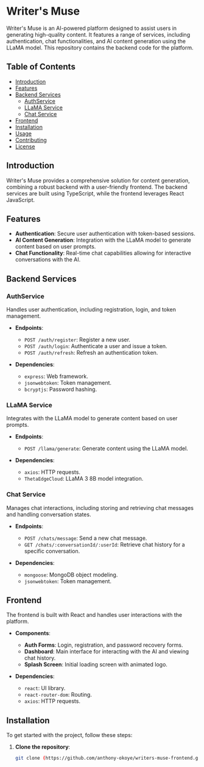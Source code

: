 # Writer's Muse

Writer's Muse is an AI-powered platform designed to assist users in generating high-quality content. It features a range of services, including authentication, chat functionalities, and AI content generation using the LLaMA model. This repository contains the backend code for the platform.

## Table of Contents

- [Introduction](#introduction)
- [Features](#features)
- [Backend Services](#backend-services)
  - [AuthService](#authservice)
  - [LLaMA Service](#llama-service)
  - [Chat Service](#chat-service)
- [Frontend](#frontend)
- [Installation](#installation)
- [Usage](#usage)
- [Contributing](#contributing)
- [License](#license)

## Introduction

Writer's Muse provides a comprehensive solution for content generation, combining a robust backend with a user-friendly frontend. The backend services are built using TypeScript, while the frontend leverages React JavaScript.

## Features

- **Authentication**: Secure user authentication with token-based sessions.
- **AI Content Generation**: Integration with the LLaMA model to generate content based on user prompts.
- **Chat Functionality**: Real-time chat capabilities allowing for interactive conversations with the AI.

## Backend Services

### AuthService

Handles user authentication, including registration, login, and token management.

- **Endpoints**:
  - `POST /auth/register`: Register a new user.
  - `POST /auth/login`: Authenticate a user and issue a token.
  - `POST /auth/refresh`: Refresh an authentication token.

- **Dependencies**:
  - `express`: Web framework.
  - `jsonwebtoken`: Token management.
  - `bcryptjs`: Password hashing.

### LLaMA Service

Integrates with the LLaMA model to generate content based on user prompts.

- **Endpoints**:
  - `POST /llama/generate`: Generate content using the LLaMA model.

- **Dependencies**:
  - `axios`: HTTP requests.
  - `ThetaEdgeCloud`: LLaMA 3 8B model integration.

### Chat Service

Manages chat interactions, including storing and retrieving chat messages and handling conversation states.

- **Endpoints**:
  - `POST /chats/message`: Send a new chat message.
  - `GET /chats/:conversationId/:userId`: Retrieve chat history for a specific conversation.

- **Dependencies**:
  - `mongoose`: MongoDB object modeling.
  - `jsonwebtoken`: Token management.

## Frontend

The frontend is built with React and handles user interactions with the platform.

- **Components**:
  - **Auth Forms**: Login, registration, and password recovery forms.
  - **Dashboard**: Main interface for interacting with the AI and viewing chat history.
  - **Splash Screen**: Initial loading screen with animated logo.

- **Dependencies**:
  - `react`: UI library.
  - `react-router-dom`: Routing.
  - `axios`: HTTP requests.

## Installation

To get started with the project, follow these steps:

1. **Clone the repository**:

   ```bash
   git clone (https://github.com/anthony-okoye/writers-muse-frontend.git)

